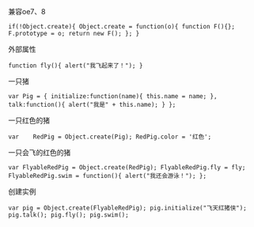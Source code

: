 兼容oe7、8

`if(!Object.create){
	Object.create = function(o){
		function F(){};
		F.prototype = o;
		return new F();
	};
}
`

外部属性

`function fly(){
	alert("我飞起来了！");
}`


一只猪

`var Pig = {
		initialize:function(name){
			this.name = name;
		},
		talk:function(){
			alert("我是" + this.name);
		}
	};
`


一只红色的猪

`var	RedPig = Object.create(Pig);
	RedPig.color = '红色';
`


一只会飞的红色的猪

`var FlyableRedPig = Object.create(RedPig);
	FlyableRedPig.fly = fly;
	FlyableRedPig.swim = function(){
		alert("我还会游泳！");
	};
`

创建实例

`var pig = Object.create(FlyableRedPig);
	pig.initialize("飞天红猪侠");
pig.talk();
pig.fly();
pig.swim();
`

